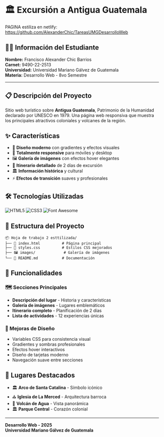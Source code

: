 # 🏛️ Excursión a Antigua Guatemala

PAGINA estiliza en netlify: https://github.com/AlexanderChic/TareasUMGDesarrolloWeb
## 👨‍🎓 Información del Estudiante

**Nombre:** Francisco Alexander Chic Barrios  
**Carnet:** 9490-22-2513  
**Universidad:** Universidad Mariano Gálvez de Guatemala  
**Materia:** Desarrollo Web - 8vo Semestre  

---

## 📋 Descripción del Proyecto

Sitio web turístico sobre **Antigua Guatemala**, Patrimonio de la Humanidad declarado por UNESCO en 1979. Una página web responsiva que muestra los principales atractivos coloniales y volcanes de la región.

## ✨ Características

- 🎨 **Diseño moderno** con gradientes y efectos visuales
- 📱 **Totalmente responsive** para móviles y desktop
- 🖼️ **Galería de imágenes** con efectos hover elegantes
- 📅 **Itinerario detallado** de 2 días de excursión
- 🏛️ **Información histórica** y cultural
- ⚡ **Efectos de transición** suaves y profesionales

## 🛠️ Tecnologías Utilizadas

![HTML5](https://img.shields.io/badge/HTML5-E34F26?style=flat&logo=html5&logoColor=white)
![CSS3](https://img.shields.io/badge/CSS3-1572B6?style=flat&logo=css3&logoColor=white)
![Font Awesome](https://img.shields.io/badge/Font_Awesome-339AF0?style=flat&logo=fontawesome&logoColor=white)


## 📁 Estructura del Proyecto

```
📦 Hoja de trabajo 2 esttilizada/
├── 📄 index.html          # Página principal
├── 🎨 styles.css          # Estilos CSS mejorados
├── 🖼️ images/             # Galería de imágenes
└── 📖 README.md           # Documentación
```

## 🎯 Funcionalidades

### 🗺️ Secciones Principales
- **Descripción del lugar** - Historia y características
- **Galería de imágenes** - Lugares emblemáticos
- **Itinerario completo** - Planificación de 2 días
- **Lista de actividades** - 12 experiencias únicas

### 🎨 Mejoras de Diseño
- Variables CSS para consistencia visual
- Gradientes y sombras profesionales  
- Efectos hover interactivos
- Diseño de tarjetas moderno
- Navegación suave entre secciones

## 🌟 Lugares Destacados

- 🏛️ **Arco de Santa Catalina** - Símbolo icónico
- ⛪ **Iglesia de La Merced** - Arquitectura barroca
- 🌋 **Volcán de Agua** - Vista panorámica
- 🏛️ **Parque Central** - Corazón colonial

---

**Desarrollo Web - 2025**  
**Universidad Mariano Gálvez de Guatemala**